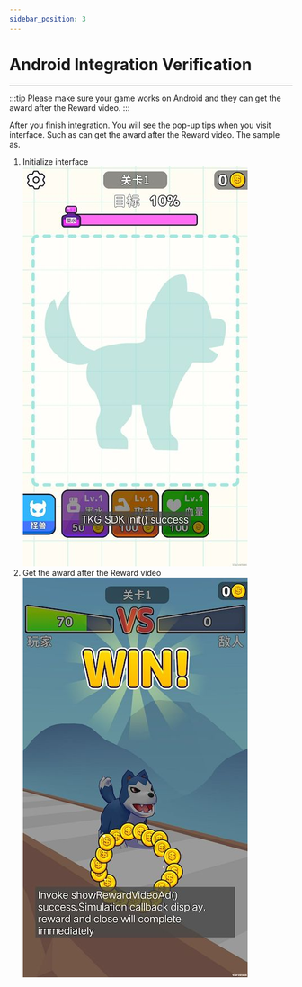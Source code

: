 ```yaml
---
sidebar_position: 3
---
```


# Android Integration Verification
---
:::tip
Please make sure your game works on Android and they can get the award after the Reward video.
:::

After you finish integration. You will see the pop-up tips when you visit interface. Such as can get the award after the Reward video. The sample as.    

1. Initialize interface   <br />
   ![tips03](/img/test/android/tips03.jpg)
2. Get the award after the Reward video   <br />
   ![tips01](/img/test/android/tips01.jpg)